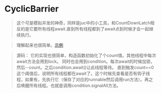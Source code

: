 # CyclicBarrier

> 这个可是模拟并发的神奇，同样是juc中的小工具，和CountDownLatch相反的是它要所有线程await.直到所有线程都到了await点到时候才会一起继续执行。


> 理解起来也很简单。[示例](https://www.jianshu.com/p/4ef4bbf01811)


> 源码：
它的实现也很简单，构造函数初始化了个count值。其他线程中每次await方法会用到lock。
同时也会用到condition。每次await的时候加锁，然后--count。之后condition.await()让此线程等待。 直到触发count==0这个阈值后，说明所有线程都在await了。这个时候先查看是否有钩子线程，如果有，先执行它（保存了对应的runnable然后调用run方法）。再之后唤醒所有线程。也就是调用condition.signalAll方法。

